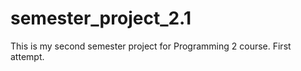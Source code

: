 # semester_project_2.1
This is my second semester project for Programming 2 course. First attempt. 
